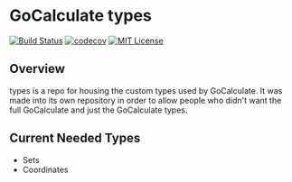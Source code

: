 # GoCalculate types

[![Build Status](https://travis-ci.org/NumberXNumbers/types.svg?branch=master)](https://travis-ci.org/NumberXNumbers/types)
[![codecov](https://codecov.io/gh/NumberXNumbers/types/branch/master/graph/badge.svg)](https://codecov.io/gh/NumberXNumbers/types)
[![MIT License](https://img.shields.io/badge/License-MIT-blue.svg)](https://raw.githubusercontent.com/NumberXNumbers/types/master/LICENSE)

## Overview 
types is a repo for housing the custom types used by GoCalculate. It was made into its own repository in order to allow people who didn't want the full GoCalculate and just the GoCalculate types.

## Current Needed Types
  - Sets
  - Coordinates

